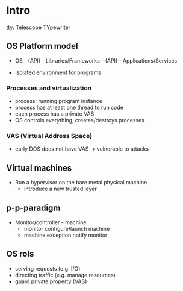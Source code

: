 # Intro

tty: Telescope TYpewriter

## OS Platform model

- OS - (API) - Libraries/Frameworks - (API) - Applications/Services

- Isolated environment for programs

### Processes and virtualization

- process: running program instance
- process has at least one thread to run code
- each process has a private VAS
- OS controls everything, creates/destroys processes

### VAS (Virtual Address Space)

- early DOS does not have VAS -> vulnerable to attacks

## Virtual machines

- Run a hypervisor on the bare metal physical machine
  - introduce a new trusted layer

## p-p-paradigm

- Monitor/controller - machine
  - monitor configure/launch machine
  - machine exception notify monitor

## OS rols

- serving requests (e.g. I/O)
- directing traffic (e.g. manage resources)
- guard private property (VAS)
